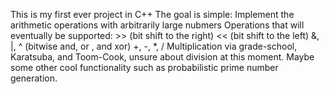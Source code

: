 This is my first ever project in C++
The goal is simple: Implement the arithmetic operations with arbitrarily large nubmers
Operations that will eventually be supported:
\>> (bit shift to the right)
\<< (bit shift to the left)
&, |, ^ (bitwise and, or , and xor)
+, -, *, /
Multiplication via grade-school, Karatsuba, and Toom-Cook, unsure about division at this moment.
Maybe some other cool functionality such as probabilistic prime number generation.
